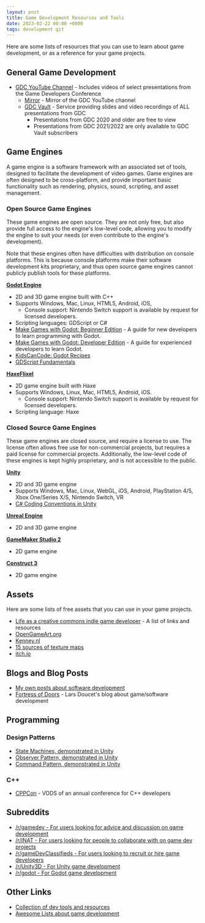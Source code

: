 ```yaml
---
layout: post
title: Game Development Resources and Tools
date: 2023-02-22 00:00 +0000
tags: development git
---
```


Here are some lists of resources that you can use to learn about game development, or as a reference for your game projects.

## General Game Development
- [GDC YouTube Channel](https://www.youtube.com/@Gdconf) - Includes videos of select presentations from the Game Developers Conference
    - [Mirror](https://mirror.reenigne.net/gdc/) - Mirror of the GDC YouTube channel
    - [GDC Vault](https://www.gdcvault.com/) - Service providing slides and video recordings of ALL presentations from GDC
        - Presentations from GDC 2020 and older are free to view
        - Presentations from GDC 2021/2022 are only available to GDC Vault subscribers

## Game Engines

A game engine is a software framework with an associated set of tools, designed to facilitate the development of video games. Game engines are often designed to be cross-platform, and provide important basic functionality such as rendering, physics, sound, scripting, and asset management.

### Open Source Game Engines

These game engines are open source. They are not only free, but also provide full access to the engine's low-level code, allowing you to modify the engine to suit your needs (or even contribute to the engine's development).

Note that these engines often have difficulties with distribution on console platforms. This is because console platforms make their software development kits proprietary, and thus open source game engines cannot publicly publish tools for these platforms.

**[Godot Engine](https://godotengine.org/)**
- 2D and 3D game engine built with C++
- Supports Windows, Mac, Linux, HTML5, Android, iOS,
    - Console support: Nintendo Switch support is available by request for licensed developers.
- Scripting languages: GDScript or C#
- [Make Games with Godot: Beginner Edition](https://www.gdquest.com/tutorial/godot/learning-paths/beginner/) - A guide for new developers to learn programming with Godot.
- [Make Games with Godot: Developer Edition](https://www.gdquest.com/tutorial/godot/learning-paths/developer/) - A guide for experienced developers to learn Godot.
- [KidsCanCode: Godot Recipes](http://kidscancode.org/godot_recipes/4.x/)
- [GDScript Fundamentals](https://www.youtube.com/playlist?list=PLJ690cxlZTgL4i3sjTPRQTyrJ5TTkYJ2_)

**[HaxeFlixel](https://haxeflixel.com/)**
- 2D game engine built with Haxe
- Supports Windows, Linux, Mac, HTML5, Android, iOS.
    - Console support: Nintendo Switch support is available by request for licensed developers. 
- Scripting language: Haxe

### Closed Source Game Engines

These game engines are closed source, and require a license to use. The license often allows free use for non-commercial projects, but requires a paid license for commercial projects. Additionally, the low-level code of these engines is kept highly proprietary, and is not accessible to the public.

**[Unity](https://unity.com/)**
- 2D and 3D game engine
- Supports Windows, Mac, Linux, WebGL, iOS, Android, PlayStation 4/5, Xbox One/Series X/S, Nintendo Switch, VR
- [C# Coding Conventions in Unity](https://www.youtube.com/watch?v=vYIM-PG85vo)

**[Unreal Engine](https://www.unrealengine.com/)**
- 2D and 3D game engine

**[GameMaker Studio 2](https://www.yoyogames.com/gamemaker)**
- 2D game engine

**[Construct 3](https://www.construct.net/)**
- 2D game engine

## Assets

Here are some lists of free assets that you can use in your game projects.

- [Life as a creative commons indie game developer](https://itch.io/blog/478317/life-as-a-creative-commons-indie-game-developer) - A list of links and resources
- [OpenGameArt.org](https://opengameart.org/)
- [Kenney.nl](https://kenney.nl/)
- [15 sources of texture maps](https://www.youtube.com/watch?v=Na1gyd6MUKA)
- [itch.io](https://itch.io/)

## Blogs and Blog Posts

- [My own posts about software development](https://www.elitemastereric.com/tag/development/)
- [Fortress of Doors](https://www.fortressofdoors.com/) - Lars Doucet's blog about game/software development 

## Programming

### Design Patterns
- [State Machines, demonstrated in Unity](https://www.youtube.com/watch?v=Vt8aZDPzRjI)
- [Observer Pattern, demonstrated in Unity](https://www.youtube.com/watch?v=NY_fzd8g5MU)
- [Command Pattern, demonstrated in Unity](https://www.youtube.com/watch?v=oLRINAn0cuw)

### C++
- [CPPCon](https://www.youtube.com/@CppCon/videos) - VODS of an annual conference for C++ developers

## Subreddits

- [/r/gamedev - For users looking for advice and discussion on game development](https://old.reddit.com/r/gamedev/)
- [/r/INAT - For users looking for people to collaborate with on game dev projects](https://old.reddit.com/r/INAT/)
- [/r/gameDevClassifieds - For users looking to recruit or hire game developers](https://old.reddit.com/r/gameDevClassifieds/)
- [/r/Unity3D - For Unity game development](https://old.reddit.com/r/Unity3D/)
- [/r/godot - For Godot game development](https://old.reddit.com/r/godot/)

## Other Links

- [Collection of dev tools and resources](https://devga.me/free/)
- [Awesome Lists about game development](https://github.com/sindresorhus/awesome#gaming)

